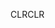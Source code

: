 <span data-ttu-id="e8f93-101">CLR</span><span class="sxs-lookup"><span data-stu-id="e8f93-101">CLR</span></span>